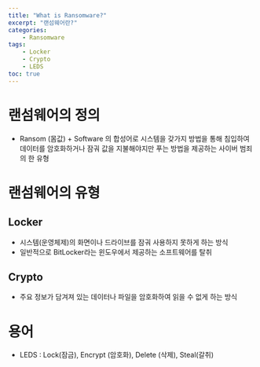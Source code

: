 ```yaml
---
title: "What is Ransomware?"
excerpt: "랜섬웨어란?"
categories:
    - Ransomware
tags:
    - Locker
    - Crypto
    - LEDS
toc: true
---
```



# 랜섬웨어의 정의
- Ransom (몸값) + Software 의 합성어로 시스템을 갖가지 방법을 통해 침입하여 데이터를 암호화하거나 잠궈 값을 지불해야지만 푸는 방법을 제공하는 사이버 범죄의 한 유형

# 랜섬웨어의 유형
## Locker
- 시스템(운영체제)의 화면이나 드라이브를 잠궈 사용하지 못하게 하는 방식
- 일반적으로 BitLocker라는 윈도우에서 제공하는 소프트웨어를 탈취

## Crypto
- 주요 정보가 담겨져 있는 데이터나 파일을 암호화하여 읽을 수 없게 하는 방식


# 용어
- LEDS : Lock(잠금), Encrypt (암호화), Delete (삭제), Steal(갈취)